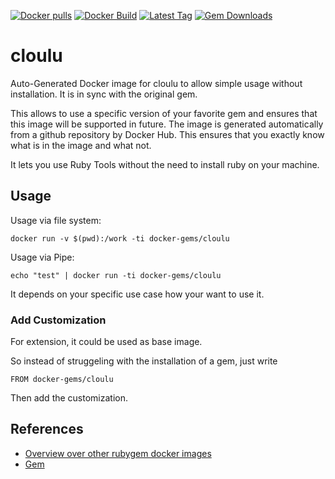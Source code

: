 [![Docker pulls](https://img.shields.io/docker/pulls/rubygem/cloulu.svg)](https://hub.docker.com/r/rubygem/cloulu/)
[![Docker Build](https://img.shields.io/docker/automated/rubygem/cloulu.svg)](https://hub.docker.com/r/rubygem/cloulu/)
[![Latest Tag](https://img.shields.io/github/tag/docker-rubygem/cloulu.svg)](https://hub.docker.com/r/rubygem/cloulu/)
[![Gem Downloads](https://img.shields.io/gem/dt/cloulu.svg)](https://rubygems.org/gems/cloulu/)
# cloulu

Auto-Generated Docker image for cloulu to allow simple usage without installation.
It is in sync with the original gem.

This allows to use a specific version of your favorite gem and ensures that this image will be supported in future.
The image is generated automatically from a github repository by Docker Hub.
This ensures that you exactly know what is in the image and what not.

It lets you use Ruby Tools without the need to install ruby on your machine.

## Usage

Usage via file system:

`docker run -v $(pwd):/work -ti docker-gems/cloulu`

Usage via Pipe:

`echo "test" | docker run -ti docker-gems/cloulu`

It depends on your specific use case how your want to use it.

### Add Customization

For extension, it could be used as base image.

So instead of struggeling with the installation of a gem, just write

`FROM docker-gems/cloulu`

Then add the customization.

## References

 - [Overview over other rubygem docker images](https://github.com/thinkbot/docker-rubygem)
 - [Gem](https://rubygems.org/gems/cloulu/)
